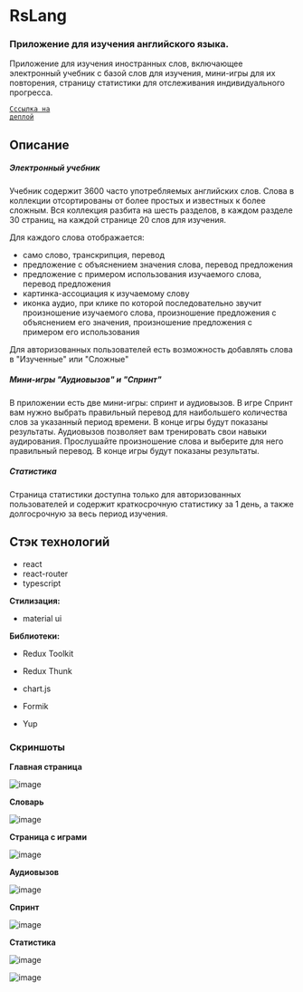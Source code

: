 # RsLang

### Приложение для изучения английского языка.

Приложение для изучения иностранных слов, включающее электронный учебник с базой слов для изучения, мини-игры для их повторения, страницу статистики для отслеживания индивидуального прогресса.

<code>[Сссылка на деплой](https://app-rs-lang.netlify.app/)</code>
 

## Описание

##### Электронный учебник

Учебник содержит 3600 часто употребляемых английских слов. Слова в коллекции отсортированы от более простых и известных к более сложным. Вся коллекция разбита на шесть разделов, в каждом разделе 30 страниц, на каждой странице 20 слов для изучения.

Для каждого слова отображается:

* само слово, транскрипция, перевод
* предложение с объяснением значения слова, перевод предложения
* предложение с примером использования изучаемого слова, перевод предложения
* картинка-ассоциация к изучаемому слову
* иконка аудио, при клике по которой последовательно звучит произношение изучаемого слова, произношение предложения с объяснением его значения, произношение предложения с примером его использования

Для авторизованных пользователей есть возможность добавлять слова в "Изученные" или "Сложные"


##### Мини-игры "Аудиовызов" и "Спринт"

В приложении есть две мини-игры: спринт и аудиовызов. 
В игре Спринт вам нужно выбрать правильный перевод для наибольшего количества слов за указанный период времени. В конце игры будут показаны результаты. 
Аудиовызов позволяет вам тренировать свои навыки аудирования. Прослушайте произношение слова и выберите для него правильный перевод. В конце игры будут показаны результаты.


##### Статистика

Страница статистики доступна только для авторизованных пользователей и содержит краткосрочную статистику за 1 день, а также долгосрочную за весь период изучения.



## Стэк технологий

* react
* react-router
* typescript

__Стилизация:__

* material ui

__Библиотеки:__ 

* Redux Toolkit

* Redux Thunk

* chart.js

* Formik

* Yup


### Скриншоты

__Главная страница__

![image](https://user-images.githubusercontent.com/66987410/190471715-2a2978b7-1375-4288-845d-cb8945842b9f.png)

__Словарь__

![image](https://user-images.githubusercontent.com/66987410/190472106-6b3ae703-8308-4f2f-8382-7679e8649ca5.png)

__Страница с играми__

![image](https://user-images.githubusercontent.com/66987410/190472206-0fd5aa80-8904-4190-9887-20f7d0bb4d7b.png)


__Аудиовызов__

![image](https://user-images.githubusercontent.com/66987410/190472337-32e55fee-a651-46c5-8197-bd24138e231f.png)

__Спринт__

![image](https://user-images.githubusercontent.com/66987410/190472458-c9a25840-888a-4720-bf42-737fcc420987.png)

__Статистика__

![image](https://user-images.githubusercontent.com/66987410/190472816-41d17638-a369-4728-91d7-42ac6979bad5.png)


![image](https://user-images.githubusercontent.com/66987410/190472928-adef9efa-5800-4610-8223-4b34f967346b.png)




